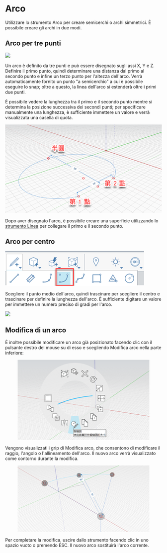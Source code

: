 # Arco

Utilizzare lo strumento Arco per creare semicerchi o archi simmetrici. È possibile creare gli archi in due modi.

## Arco per tre punti

![](../.gitbook/assets/arc\_three\_pts.png)

Un arco è definito da tre punti e può essere disegnato sugli assi X, Y e Z. Definire il primo punto, quindi determinare una distanza dal primo al secondo punto e infine un terzo punto per l'altezza dell'arco. Verrà automaticamente fornito un punto "a semicerchio" a cui è possibile eseguire lo snap; oltre a questo, la linea dell'arco si estenderà oltre i primi due punti.

È possibile vedere la lunghezza tra il primo e il secondo punto mentre si determina la posizione successiva dei secondi punti; per specificare manualmente una lunghezza, è sufficiente immettere un valore e verrà visualizzata una casella di quota.

![](../.gitbook/assets/arc-by-three-pts.png)

Dopo aver disegnato l'arco, è possibile creare una superficie utilizzando lo [strumento Linea](line-tool.md) per collegare il primo e il secondo punto.

## Arco per centro

![](<../.gitbook/assets/arc-by-center (1).png>)

Scegliere il punto medio dell'arco, quindi trascinare per scegliere il centro e trascinare per definire la lunghezza dell'arco. È sufficiente digitare un valore per immettere un numero preciso di gradi per l'arco.

![](../.gitbook/assets/arc\_circle\_demo.gif)

## Modifica di un arco

È inoltre possibile modificare un arco già posizionato facendo clic con il pulsante destro del mouse su di esso e scegliendo Modifica arco nella parte inferiore:

<figure><img src="../.gitbook/assets/image (12).png" alt=""><figcaption></figcaption></figure>

Vengono visualizzati i grip di Modifica arco, che consentono di modificare il raggio, l'angolo o l'allineamento dell'arco. Il nuovo arco verrà visualizzato come contorno durante la modifica.

<figure><img src="../.gitbook/assets/image (11).png" alt=""><figcaption></figcaption></figure>

Per completare la modifica, uscire dallo strumento facendo clic in uno spazio vuoto o premendo ESC. Il nuovo arco sostituirà l'arco corrente.
